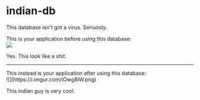 # indian-db
This database isn't got a virus. Seriuosly.

This is your application before using this database:<br>
![](https://i.imgur.com/vO3hgUy.png)

Yes. This look like a shit.
<hr>
This instead is your application after using this database:<br>
![](https://i.imgur.com/iOwg8lW.png)

This indian guy is very cool.
